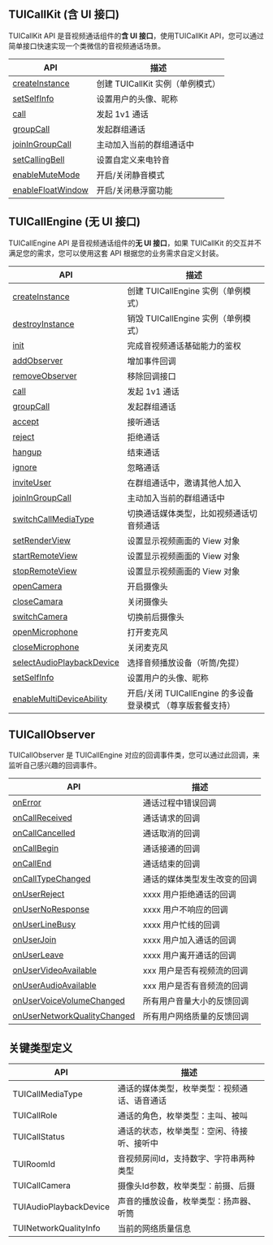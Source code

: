 ## TUICallKit (含 UI 接口)

TUICallKit API 是音视频通话组件的**含 UI 接口**，使用TUICallKit API，您可以通过简单接口快速实现一个类微信的音视频通话场景。

| API | 描述 |
|-----|-----|
| [createInstance](https://tcloud-doc.isd.com/document/product/647/78753?!preview#createinstance) | 创建 TUICallKit 实例（单例模式） |
| [setSelfInfo](https://tcloud-doc.isd.com/document/product/647/78753?!preview#setselfinfo) | 设置用户的头像、昵称             |
| [call](https://tcloud-doc.isd.com/document/product/647/78753?!preview#call) | 发起 1v1 通话                    |
| [groupCall](https://tcloud-doc.isd.com/document/product/647/78753?!preview#groupcall) | 发起群组通话                     |
| [joinInGroupCall](https://tcloud-doc.isd.com/document/product/647/78753?!preview#joiningroupcall) | 主动加入当前的群组通话中         |
| [setCallingBell](https://tcloud-doc.isd.com/document/product/647/78753?!preview#setcallingbell) | 设置自定义来电铃音               |
| [enableMuteMode](https://tcloud-doc.isd.com/document/product/647/78753?!preview#enablemutemode) | 开启/关闭静音模式                |
| [enableFloatWindow](https://tcloud-doc.isd.com/document/product/647/78753?!preview#enablefloatwindow) | 开启/关闭悬浮窗功能              |


## TUICallEngine (无 UI 接口)

TUICallEngine API 是音视频通话组件的**无 UI 接口**，如果 TUICallKit 的交互并不满足您的需求，您可以使用这套 API 根据您的业务需求自定义封装。

| API | 描述 |
|-----|-----|
| [createInstance](https://tcloud-doc.isd.com/document/product/647/78754?!preview#createinstance) | 创建 TUICallEngine 实例（单例模式）                         |
| [destroyInstance](https://tcloud-doc.isd.com/document/product/647/78754?!preview#destroyinstance) | 销毁 TUICallEngine 实例（单例模式）                         |
| [init](https://tcloud-doc.isd.com/document/product/647/78754?!preview#init) | 完成音视频通话基础能力的鉴权                                |
| [addObserver](https://tcloud-doc.isd.com/document/product/647/78754?!preview#addobserver) | 增加事件回调                                                |
| [removeObserver](https://tcloud-doc.isd.com/document/product/647/78754?!preview#removeobserver) | 移除回调接口                                                |
| [call](https://tcloud-doc.isd.com/document/product/647/78754?!preview#call) | 发起 1v1 通话                                               |
| [groupCall](https://tcloud-doc.isd.com/document/product/647/78754?!preview#groupcall) | 发起群组通话                                                |
| [accept](https://tcloud-doc.isd.com/document/product/647/78754?!preview#accept) | 接听通话                                                    |
| [reject](https://tcloud-doc.isd.com/document/product/647/78754?!preview#reject) | 拒绝通话                                                    |
| [hangup](https://tcloud-doc.isd.com/document/product/647/78754?!preview#hangup) | 结束通话                                                    |
| [ignore](https://tcloud-doc.isd.com/document/product/647/78754?!preview#ignore) | 忽略通话                                                    |
| [inviteUser](https://tcloud-doc.isd.com/document/product/647/78754?!preview#inviteuser) | 在群组通话中，邀请其他人加入                                |
| [joinInGroupCall](https://tcloud-doc.isd.com/document/product/647/78754?!preview#joiningroupcall) | 主动加入当前的群组通话中                                    |
| [switchCallMediaType](https://tcloud-doc.isd.com/document/product/647/78754?!preview#switchcallmediatype) | 切换通话媒体类型，比如视频通话切音频通话                    |
| [setRenderView](https://tcloud-doc.isd.com/document/product/647/78754?!preview#setrenderview) | 设置显示视频画面的 View 对象                                |
| [startRemoteView](https://tcloud-doc.isd.com/document/product/647/78754?!preview#startremoteview) | 设置显示视频画面的 View 对象                                |
| [stopRemoteView](https://tcloud-doc.isd.com/document/product/647/78754?!preview#stopremoteview) | 设置显示视频画面的 View 对象                                |
| [openCamera](https://tcloud-doc.isd.com/document/product/647/78754?!preview#opencamera) | 开启摄像头                                                  |
| [closeCamara](https://tcloud-doc.isd.com/document/product/647/78754?!preview#closecamara) | 关闭摄像头                                                  |
| [switchCamera](https://tcloud-doc.isd.com/document/product/647/78754?!preview#switchcamera) | 切换前后摄像头                                              |
| [openMicrophone](https://tcloud-doc.isd.com/document/product/647/78754?!preview#openmicrophone) | 打开麦克风                                                  |
| [closeMicrophone](https://tcloud-doc.isd.com/document/product/647/78754?!preview#closemicrophone) | 关闭麦克风                                                  |
| [selectAudioPlaybackDevice](https://tcloud-doc.isd.com/document/product/647/78754?!preview#selectaudioplaybackdevice) | 选择音频播放设备（听筒/免提）                               |
| [setSelfInfo](https://tcloud-doc.isd.com/document/product/647/78754?!preview#setselfinfo) | 设置用户的头像、昵称                                        |
| [enableMultiDeviceAbility](https://tcloud-doc.isd.com/document/product/647/78754?!preview#enablemultideviceability) | 开启/关闭 TUICallEngine 的多设备登录模式 （尊享版套餐支持） |

## TUICallObserver 
TUICallObserver 是 TUICallEngine 对应的回调事件类，您可以通过此回调，来监听自己感兴趣的回调事件。

| API | 描述 |
|-----|-----|
| [onError](https://tcloud-doc.isd.com/document/product/647/78755?!preview#onerror) | 通话过程中错误回调           |
| [onCallReceived](https://tcloud-doc.isd.com/document/product/647/78755?!preview#oncallreceived) | 通话请求的回调               |
| [onCallCancelled](https://tcloud-doc.isd.com/document/product/647/78755?!preview#oncallcancelled) | 通话取消的回调               |
| [onCallBegin](https://tcloud-doc.isd.com/document/product/647/78755?!preview#oncallbegin) | 通话接通的回调               |
| [onCallEnd](https://tcloud-doc.isd.com/document/product/647/78755?!preview#oncallend) | 通话结束的回调               |
| [onCallTypeChanged](https://tcloud-doc.isd.com/document/product/647/78755?!preview#oncalltypechanged) | 通话的媒体类型发生改变的回调 |
| [onUserReject](https://tcloud-doc.isd.com/document/product/647/78755?!preview#onuserreject) | xxxx 用户拒绝通话的回调      |
| [onUserNoResponse](https://tcloud-doc.isd.com/document/product/647/78755?!preview#onusernoresponse) | xxxx 用户不响应的回调        |
| [onUserLineBusy](https://tcloud-doc.isd.com/document/product/647/78755?!preview#onuserlinebusy) | xxxx 用户忙线的回调          |
| [onUserJoin](https://tcloud-doc.isd.com/document/product/647/78755?!preview#onuserjoin) | xxxx 用户加入通话的回调      |
| [onUserLeave](https://tcloud-doc.isd.com/document/product/647/78755?!preview#onuserleave) | xxxx 用户离开通话的回调      |
| [onUserVideoAvailable](https://tcloud-doc.isd.com/document/product/647/78755?!preview#onuservideoavailable) | xxx 用户是否有视频流的回调   |
| [onUserAudioAvailable](https://tcloud-doc.isd.com/document/product/647/78755?!preview#onuseraudioavailable) | xxx 用户是否有音频流的回调   |
| [onUserVoiceVolumeChanged](https://tcloud-doc.isd.com/document/product/647/78755?!preview#onuservoicevolumechanged) | 所有用户音量大小的反馈回调   |
| [onUserNetworkQualityChanged](https://tcloud-doc.isd.com/document/product/647/78755?!preview#onusernetworkqualitychanged) | 所有用户网络质量的反馈回调   |


## 关键类型定义
| API | 描述 |
|-----|-----|
| TUICallMediaType | 通话的媒体类型，枚举类型：视频通话、语音通话 |
| TUICallRole | 通话的角色，枚举类型：主叫、被叫 |
| TUICallStatus | 通话的状态，枚举类型：空闲、待接听、接听中 |
| TUIRoomId | 音视频房间Id，支持数字、字符串两种类型 |
| TUICallCamera | 摄像头Id参数，枚举类型：前摄、后摄|
| TUIAudioPlaybackDevice | 声音的播放设备，枚举类型：扬声器、听筒 |
| TUINetworkQualityInfo | 当前的网络质量信息 |